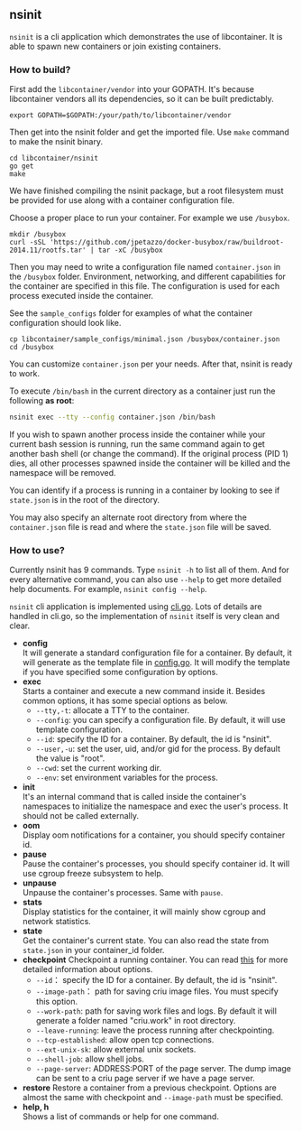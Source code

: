 ## nsinit

`nsinit` is a cli application which demonstrates the use of libcontainer.
It is able to spawn new containers or join existing containers. 

### How to build?

First add the `libcontainer/vendor` into your GOPATH. It's because libcontainer
vendors all its dependencies, so it can be built predictably.

```
export GOPATH=$GOPATH:/your/path/to/libcontainer/vendor
```

Then get into the nsinit folder and get the imported file. Use `make` command
to make the nsinit binary.

```
cd libcontainer/nsinit
go get
make
```

We have finished compiling the nsinit package, but a root filesystem must be
provided for use along with a container configuration file.

Choose a proper place to run your container. For example we use `/busybox`.

```
mkdir /busybox 
curl -sSL 'https://github.com/jpetazzo/docker-busybox/raw/buildroot-2014.11/rootfs.tar' | tar -xC /busybox
```

Then you may need to write a configuration file named `container.json` in the
`/busybox` folder. Environment, networking, and different capabilities for
the container are specified in this file. The configuration is used for each
process executed inside the container.

See the `sample_configs` folder for examples of what the container configuration
should look like.

```
cp libcontainer/sample_configs/minimal.json /busybox/container.json
cd /busybox
```

You can customize `container.json` per your needs. After that, nsinit is
ready to work.

To execute `/bin/bash` in the current directory as a container just run the
following **as root**:

```bash
nsinit exec --tty --config container.json /bin/bash
```

If you wish to spawn another process inside the container while your current
bash session is running, run the same command again to get another bash shell
(or change the command).  If the original process (PID 1) dies, all other
processes spawned inside the container will be killed and the namespace will
be removed.

You can identify if a process is running in a container by looking to see if
`state.json` is in the root of the directory.
   
You may also specify an alternate root directory from where the `container.json`
file is read and where the `state.json` file will be saved.

### How to use?

Currently nsinit has 9 commands. Type `nsinit -h` to list all of them.
And for every alternative command, you can also use `--help` to get more
detailed help documents. For example, `nsinit config --help`.

`nsinit` cli application is implemented using [cli.go](https://github.com/codegangsta/cli).
Lots of details are handled in cli.go, so the implementation of `nsinit` itself
is very clean and clear.

*   **config**	
It will generate a standard configuration file for a container.  By default, it
will generate as the template file in [config.go](https://github.com/opencontainers/libcontainer/blob/master/nsinit/config.go#L192). 
It will modify the template if you have specified some configuration by options.
*   **exec**	
Starts a container and execute a new command inside it. Besides common options, it
has some special options as below.
	- `--tty,-t`: allocate a TTY to the container.
	- `--config`: you can specify a configuration file. By default, it will use
	template configuration.
	- `--id`: specify the ID for a container. By default, the id is "nsinit".
	- `--user,-u`: set the user, uid, and/or gid for the process. By default the
	value is "root".
	- `--cwd`: set the current working dir.
	- `--env`: set environment variables for the process.
*   **init**		
It's an internal command that is called inside the container's namespaces to
initialize the namespace and exec the user's process. It should not be called
externally.
*   **oom**		
Display oom notifications for a container, you should specify container id.
*   **pause**	
Pause the container's processes, you should specify container id. It will use
cgroup freeze subsystem to help.
*   **unpause**		
Unpause the container's processes. Same with `pause`.
*   **stats**	
Display statistics for the container, it will mainly show cgroup and network
statistics.
*   **state**	
Get the container's current state. You can also read the state from `state.json`
in your container_id folder.
*   **checkpoint**
Checkpoint a running container. You can read [this](http://criu.org/Advanced_usage)
for more detailed information about options.
	- `--id`： specify the ID for a container. By default, the id is "nsinit".
	- `--image-path`： path for saving criu image files. You must specify this option.
	- `--work-path`: path for saving work files and logs. By default it will
	generate a folder named "criu.work" in root directory.
	- `--leave-running`: leave the process running after checkpointing.
	- `--tcp-established`: allow open tcp connections.
	- `--ext-unix-sk`: allow external unix sockets.
	- `--shell-job`: allow shell jobs.
	- `--page-server`: ADDRESS:PORT of the page server. The dump image can be
	sent to a criu page server if we have a page server.
*   **restore**
Restore a container from a previous checkpoint. Options are almost the same
with checkpoint and `--image-path` must be specified.
*   **help, h**		
Shows a list of commands or help for one command.
